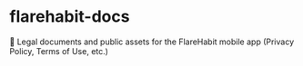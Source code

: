 # flarehabit-docs
📄 Legal documents and public assets for the FlareHabit mobile app (Privacy Policy, Terms of Use, etc.)
